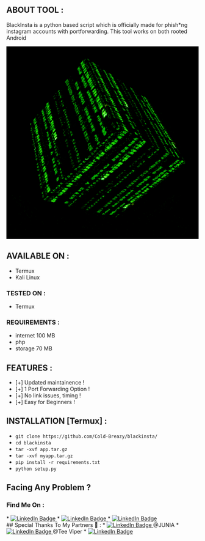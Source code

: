 ## ABOUT TOOL :

BlackInsta is a python based script which is officially made for phish*ng instagram accounts with portforwarding. This tool works on both rooted Android 

![](icegif-174.gif)

## AVAILABLE ON :

* Termux
* Kali Linux
### TESTED ON :

* Termux

### REQUIREMENTS :
* internet 100 MB
* php
* storage 70 MB

## FEATURES :
* [+] Updated maintainence !
* [+] 1 Port Forwarding Option !
* [+] No link issues, timing !
* [+] Easy for Beginners !

## INSTALLATION [Termux] :

* ` git clone https://github.com/Cold-Breazy/blackinsta/ `
* ` cd blackinsta `
* ` tar -xvf app.tar.gz `
* ` tar -xvf myapp.tar.gz `
* ` pip install -r requirements.txt `
* ` python setup.py ` 

## Facing Any Problem ?
### Find Me On :

<div id="badges">
* <a href="https://instagram.com/permanentblank/">
    <img src="https://img.shields.io/badge/Instagram-orange?style=for-the-badge&logo=instagram&logoColor=white" alt="LinkedIn Badge"/>
  </a>
* <a href="https://wa.me/+27847611848">
    <img src="https://img.shields.io/badge/Whatsapp-green?style=for-the-badge&logo=whatsapp&logoColor=white" alt="LinkedIn Badge"/>
  </a>
* <a href="https://www.facebook.com/profile.php?id=100077902412542/">
    <img src="https://img.shields.io/badge/Facebook-blue?style=for-the-badge&logo=facebook&logoColor=white" alt="LinkedIn Badge"/>
  </a>
  </div>
## Special Thanks To My Partners 👏 :
* <a href="https://wa.me/+256708127641">
    <img src="https://img.shields.io/badge/Whatsapp-green?style=for-the-badge&logo=whatsapp&logoColor=white" alt="LinkedIn Badge"/>
  </a> @JUNIA
* <a href="https://wa.me/+27607727384">
    <img src="https://img.shields.io/badge/Whatsapp-green?style=for-the-badge&logo=whatsapp&logoColor=white" alt="LinkedIn Badge"/>
  </a> @Tee Viper
* <a href="https://wa.me/+27787949284">
    <img src="https://img.shields.io/badge/Whatsapp-green?style=for-the-badge&logo=whatsapp&logoColor=white" alt="LinkedIn Badge"/>
  </a>

